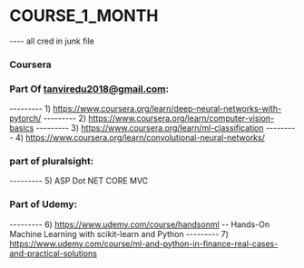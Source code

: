 # COURSE_1_MONTH
---- all cred in junk file
### Coursera
### Part Of tanviredu2018@gmail.com:
	
--------- 1)	https://www.coursera.org/learn/deep-neural-networks-with-pytorch/
--------- 2)	https://www.coursera.org/learn/computer-vision-basics
--------- 3)	https://www.coursera.org/learn/ml-classification
--------- 4)	https://www.coursera.org/learn/convolutional-neural-networks/

### part of pluralsight:
--------- 5)	ASP Dot NET CORE MVC

### Part of Udemy:
--------- 6)	https://www.udemy.com/course/handsonml -- Hands-On Machine Learning with scikit-learn and Python
--------- 7)	https://www.udemy.com/course/ml-and-python-in-finance-real-cases-and-practical-solutions
